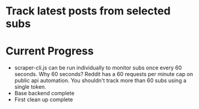 # Track latest posts from selected subs

# Current Progress

 - scraper-cli.js can be run individually to monitor subs once every 60 seconds. Why 60 seconds? Reddit has a 60 requests per minute cap on public api automation. You shouldn't track more than 60 subs using a single token.
 - Base backend complete
 - First clean up complete


